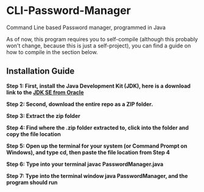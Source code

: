 # CLI-Password-Manager
Command Line based Password manager, programmed in Java

As of now, this program requires you to self-compile (although this probably won't change, because this is just a self-project), you can find a guide on how to compile in the section below.

## Installation Guide
**Step 1: First, install the Java Development Kit (JDK), here is a download link to the [JDK SE from Oracle](https://www.oracle.com/java/technologies/downloads/#jdk17-windows)**

**Step 2: Second, download the entire repo as a ZIP folder.**

**Step 3: Extract the zip folder**

**Step 4: Find where the .zip folder extracted to, click into the folder and copy the file location**

**Step 5: Open up the terminal for your system (or Command Prompt on Windows), and type cd, then paste the file location from Step 4**

**Step 6: Type into your terminal javac PasswordManager.java**

**Step 7: Type into the terminal window java PasswordManager, and the program should run**
